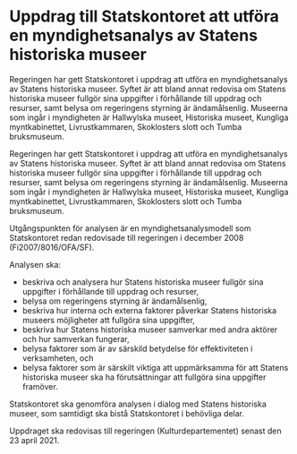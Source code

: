 # Uppdrag till Statskontoret att utföra en myndighetsanalys av Statens historiska museer

Regeringen har gett Statskontoret i uppdrag att utföra en myndighetsanalys av Statens historiska museer. Syftet är att bland annat redovisa om Statens historiska museer fullgör sina uppgifter i förhållande till uppdrag och resurser, samt belysa om regeringens styrning är ändamålsenlig. Museerna som ingår i myndigheten är Hallwylska museet, Historiska museet, Kungliga myntkabinettet, Livrustkammaren, Skoklosters slott och Tumba bruksmuseum.

Regeringen har gett Statskontoret i uppdrag att utföra en myndighetsanalys av Statens historiska museer. Syftet är att bland annat redovisa om Statens historiska museer fullgör sina uppgifter i förhållande till uppdrag och resurser, samt belysa om regeringens styrning är ändamålsenlig. Museerna som ingår i myndigheten är Hallwylska museet, Historiska museet, Kungliga myntkabinettet, Livrustkammaren, Skoklosters slott och Tumba bruksmuseum.

Utgångspunkten för analysen är en myndighetsanalysmodell som Statskontoret redan redovisade till regeringen i december 2008 (Fi2007/8016/OFA/SF).

Analysen ska:

* beskriva och analysera hur Statens historiska museer fullgör sina uppgifter i förhållande till uppdrag och resurser,
* belysa om regeringens styrning är ändamålsenlig,
* beskriva hur interna och externa faktorer påverkar Statens historiska museers möjligheter att fullgöra sina uppgifter,
* beskriva hur Statens historiska museer samverkar med andra aktörer och hur samverkan fungerar,
* belysa faktorer som är av särskild betydelse för effektiviteten i verksamheten, och
* belysa faktorer som är särskilt viktiga att uppmärksamma för att Statens historiska museer ska ha förutsättningar att fullgöra sina uppgifter framöver.

Statskontoret ska genomföra analysen i dialog med Statens historiska museer, som samtidigt ska bistå Statskontoret i behövliga delar.

Uppdraget ska redovisas till regeringen (Kulturdepartementet) senast den 23 april 2021.
